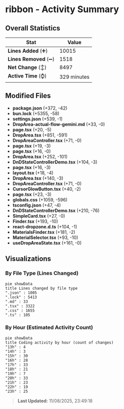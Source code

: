# ribbon - Activity Summary 

## Overall Statistics

| Stat                   | Value                                                             |
| ---------------------- | ----------------------------------------------------------------- |
| **Lines Added** (➕)   | 10015                                          |
| **Lines Removed** (➖) | 1518                                        |
| **Net Change** (↕)    | 8497                |
| **Active Time** (⌚)   | 329 minutes |


## Modified Files
- **package.json** (+372, -42)
- **bun.lock** (+5355, -58)
- **settings.json** (+539, -1)
- **DropArea-actual-flow-gemini.md** (+33, -0)
- **page.tsx** (+20, -5)
- **DropArea.tsx** (+851, -591)
- **DropAreaController.tsx** (+71, -0)
- **page.tsx** (+19, -3)
- **page.tsx** (+16, -0)
- **DropArea.tsx** (+252, -101)
- **DnDStateControllerDemo.tsx** (+104, -3)
- **page.tsx** (+16, -3)
- **layout.tsx** (+18, -4)
- **DropArea.tsx** (+140, -3)
- **DropAreaController.tsx** (+71, -0)
- **CursorGlowButton.tsx** (+40, -2)
- **page.tsx** (+23, -3)
- **globals.css** (+1059, -596)
- **tsconfig.json** (+47, -4)
- **DnDStateControllerDemo.tsx** (+210, -76)
- **SimpleCard.tsx** (+27, -0)
- **Finder.tsx** (+193, -10)
- **react-dropzone.d.ts** (+104, -1)
- **MaterialsFinder.tsx** (+181, -2)
- **MaterialSelector.tsx** (+93, -10)
- **useDropAreaState.tsx** (+161, -0)

## Visualizations

### By File Type (Lines Changed)

```mermaid
pie showData
title Lines changed by file type
".json" : 1005
".lock" : 5413
".md" : 33
".tsx" : 3322
".css" : 1655
".ts" : 105
```

### By Hour (Estimated Activity Count)

```mermaid
pie showData
title Coding activity by hour (count of changes)
"13h" : 4
"14h" : 3
"15h" : 30
"16h" : 28
"17h" : 33
"18h" : 21
"19h" : 7
"20h" : 33
"21h" : 23
"22h" : 19
"23h" : 25
```


> **Last Updated:** 11/08/2025, 23:49:18